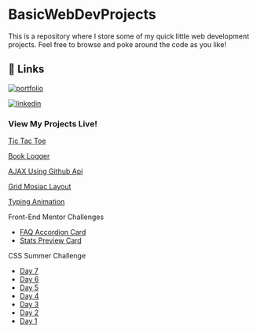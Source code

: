 # BasicWebDevProjects

This is a repository where I store some of my quick little web development projects. Feel free to browse and poke around the code as you like!

## 🔗 Links

[![portfolio](https://img.shields.io/badge/my_portfolio-000?style=for-the-badge&logo=ko-fi&logoColor=white)](https://www.hedgineering.com/)

[![linkedin](https://img.shields.io/badge/linkedin-0A66C2?style=for-the-badge&logo=linkedin&logoColor=white)](https://www.linkedin.com/in/rahul-anant-hegde/)

### View My Projects Live!

[Tic Tac Toe](https://hedgineering-tic-tac-toe.netlify.app)

[Book Logger](https://hedgineering-book-logger.netlify.app)

[AJAX Using Github Api](https://hedgineering-ajax-github-api.netlify.app)

[Grid Mosiac Layout](https://hedgineering-grid-mosiac.netlify.app)

[Typing Animation](https://hedgineering-typing-animation.netlify.app)

Front-End Mentor Challenges

- [FAQ Accordion Card](https://hedgineering-femc-faq-accordion-card.netlify.app)
- [Stats Preview Card](https://hedgineering-femc-stats-preview-card.netlify.app)

CSS Summer Challenge

- [Day 7](https://hedgineering-css-summer-challenge-day7.netlify.app)
- [Day 6](https://hedgineering-css-summer-challenge-day6.netlify.app)
- [Day 5](https://hedgineering-css-summer-challenge-day5.netlify.app)
- [Day 4](https://hedgineering-css-summer-challenge-day4.netlify.app)
- [Day 3](https://hedgineering-css-summer-challenge-day3.netlify.app)
- [Day 2](https://hedgineering-css-summer-challenge-day2.netlify.app)
- [Day 1](https://hedgineering-css-summer-challenge-day1.netlify.app)
